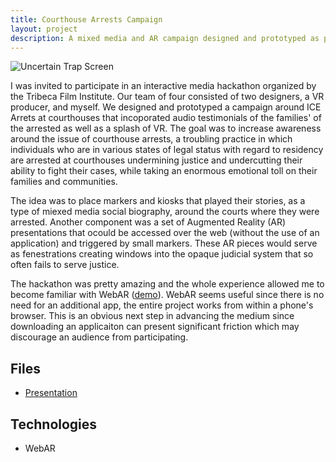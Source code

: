 ```yaml
---
title: Courthouse Arrests Campaign
layout: project
description: A mixed media and AR campaign designed and prototyped as part of a interactive media hackathon put on by the Tribeca Film Institute.
---
```


![Uncertain Trap Screen](/img/projects/tfi/uncertain-trap.jpg 'Uncertain Trap')

I was invited to participate in an interactive media hackathon organized by the Tribeca Film Institute. Our team of four consisted of two designers, a VR producer, and myself. We designed and prototyped a campaign around ICE Arrets at courthouses that incoporated audio testimonials of the families' of the arrested as well as a splash of VR. The goal was to increase awareness around the issue of courthouse arrests, a troubling practice in which individuals who are in various states of legal status with regard to residency are arrested at courthouses undermining justice and undercutting their ability to fight their cases, while taking an enormous emotional toll on their families and communities.

The idea was to place markers and kiosks that played their stories, as a type of miexed media social biography, around the courts where they were arrested. Another component was a set of Augmented Reality (AR) presentations that ocould be accessed over the web (without the use of an application) and triggered by small markers. These AR pieces would serve as fenestrations creating windows into the opaque judicial system that so often fails to serve justice.

The hackathon was pretty amazing and the whole experience allowed me to become familiar with WebAR ([demo](https://ar-demos.c13x.cloud/)). WebAR seems useful since there is no need for an additional app, the entire project works from within a phone's browser. This is an obvious next step in advancing the medium since downloading an applicaiton can present significant friction which may discourage an audience from participating.

## Files

- <a class="link near-white bb" href="/files/projects/tfi/uncertain-trap.pdf" target="_blank" noreferrer>Presentation</a>

## Technologies

- WebAR
